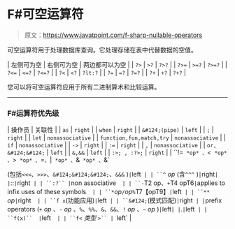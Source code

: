 # F#可空运算符

> 原文：<https://www.javatpoint.com/f-sharp-nullable-operators>

可空运算符用于处理数据库查询。它处理存储在表中代替数据的空值。

| 左侧可为空 | 右侧可为空 | 两边都可以为空 |
| `?>` | `>?` | `?>?` |
| `?>=` | `>=?` | `?>=?` |
| `?<=` | `<=?` | `?<=?` |
| `?<` | `<?` | `?lt:?` |
| `?=` | `=?` | `?=?` |
| `?+` | `+?` | `?+?` |

您可以将可空运算符应用于所有二进制算术和比较运算。

* * *

### F#运算符优先级

| 操作员
 | 关联性
 |
| ``as`` | `right` |
| `when` | `right`  |
| `&#124;(pipe)` | `left`  |
| `;` | `right`  |
| `let`  | `nonassociative`  |
| `function,fun,match,try` | `nonassociative` |
| `if` | `nonassociative`  |
| `->`  | `right`  |
| `:=` | `right`  |
| `,`  | `nonassociative` |
| `or, &#124;&#124;`  | `left`  |
| `&,&&` | `left`  |
| `:>; , :?>;`  | `right` |
| ``!=` *op* 、`<` *op* 、`>` *op* 、`=`、`&#124;` *op* 、`&` *op* 、`&`

(包括`<<<`、`>>>`、`&#124;&#124;&#124;`、`&&&` )` | `left` |
| ``^` *op* (含`^^^` )` | `right` |
| `::` | `right`  |
| ``:?`` | `non associative`  |
| ``-`T2 op、`+`T4 opT6` | `applies to infix uses of these symbols`  |
| ``*`*op*`/`*op*`%`T7【opT9】` | `left` |
| ``**` *op*` | `right`  |
| ``f x`(功能应用)` | `left` |
| ``&#124;`(模式匹配)` | `right`  |
| `prefix operators (`+` *op* 、`-` *op* 、`%`、`%%`、`&`、`&&`、`!` *op* 、`~` *op* )` | `left` |
| `.` | `left`  |
| ``f(x)``  | `left`  |
| ``f<` *类型* `>`` | `left` |